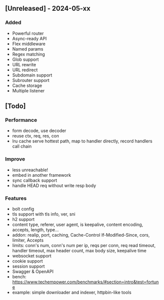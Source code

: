 ## [Unreleased] - 2024-05-xx

### Added

- Powerful router
- Async-ready API
- Flex middleware
- Named params
- Regex matching
- Glob support
- URL rewrite
- URL redirect
- Subdomain support
- Subrouter support
- Cache storage
- Multiple listener

## [Todo]

### Performance

- form decode, use decoder
- reuse ctx, req, res, con
- lru cache serve hottest path, map to handler directly, record handlers call chain

### Improve

- less unreachable!
- embed in another framework
- sync callback support
- handle HEAD req without write resp body

### Features

- bolt config
- tls support with tls info, ver, sni
- h2 support
- content type, referer, user agent, is keepalive, content encoding, accepts, length, type...
- addon: realip, port, caching, Cache-Control If-Modified-Since, cors, limiter, Accepts
- limits: conn's num, conn's num per ip, reqs per conn, req read timeout, handler timeout, max header count, max body size, keepalive time
- websocket support
- cookie support
- session support
- Swagger & OpenAPI
- bench: https://www.techempower.com/benchmarks/#section=intro&test=fortune
- example: simple downloader and indexer, httpbin-like tools